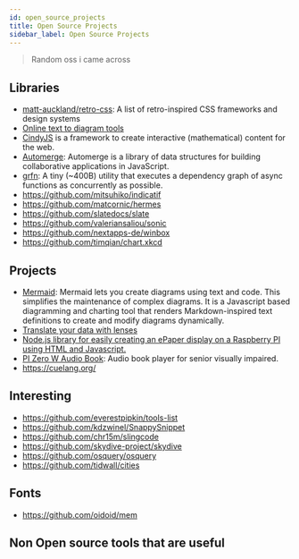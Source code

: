 ```yaml
---
id: open_source_projects
title: Open Source Projects
sidebar_label: Open Source Projects
---
```


> Random oss i came across


## Libraries
- [matt-auckland/retro-css](https://github.com/matt-auckland/retro-css): A list of retro-inspired CSS frameworks and design systems 
- [Online text to diagram tools](https://xosh.org/text-to-diagram/)
- [CindyJS](https://cindyjs.org/) is a framework to create interactive (mathematical) content for the web.
- [Automerge](https://github.com/automerge/automerge): Automerge is a library of data structures for building collaborative applications in JavaScript.
- [grfn](https://github.com/TomerAberbach/grfn): A tiny (~400B) utility that executes a dependency graph of async functions as concurrently as possible. 
- https://github.com/mitsuhiko/indicatif
- https://github.com/matcornic/hermes
- https://github.com/slatedocs/slate
- https://github.com/valeriansaliou/sonic
- https://github.com/nextapps-de/winbox
- https://github.com/timqian/chart.xkcd

## Projects
- [Mermaid](https://mermaid-js.github.io/mermaid/#/): Mermaid lets you create diagrams using text and code. This simplifies the maintenance of complex diagrams. It is a Javascript based diagramming and charting tool that renders Markdown-inspired text definitions to create and modify diagrams dynamically. 
- [Translate your data with lenses](https://www.inkandswitch.com/cambria.html)
- [Node.js library for easily creating an ePaper display on a Raspberry PI using HTML and Javascript.](https://github.com/samsonmking/epaper.js)
- [PI Zero W Audio Book](https://github.com/ahosna/Pi0AudioBook): Audio book player for senior visually impaired.
- https://cuelang.org/

## Interesting
- https://github.com/everestpipkin/tools-list
- https://github.com/kdzwinel/SnappySnippet
- https://github.com/chr15m/slingcode
- https://github.com/skydive-project/skydive
- https://github.com/osquery/osquery
- https://github.com/tidwall/cities

## Fonts
- https://github.com/oidoid/mem

## Non Open source tools that are useful
